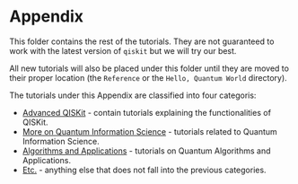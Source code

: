 # Appendix

This folder contains the rest of the tutorials. They are not guaranteed to work with the
latest version of `qiskit` but we will try our best.

All new tutorials will also be placed under this folder
until they are moved to their proper location (the `Reference` or the `Hello, Quantum World` directory).

The tutorials under this Appendix are classified into four categoris:
- [Advanced QISKit](advanced_qiskit) - contain tutorials explaining the functionalities of QISKit.
- [More on Quantum Information Science](more_qis) - tutorials related to Quantum Information Science.
- [Algorithms and Applications](algo_app) - tutorials on Quantum Algorithms and Applications.
- [Etc.](etc) - anything else that does not fall into the previous categories.
